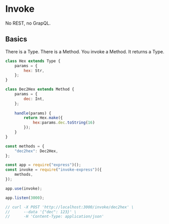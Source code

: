 # Invoke

No REST, no GrapQL.

## Basics
There is a Type. There is a Method.
You invoke a Method. It returns a Type.

```javascript
class Hex extends Type {
    params = {
        hex: Str,
    };
}

class Dec2Hex extends Method {
    params = {
        dec: Int,
    };
    
    handle(params) {
        return Hex.make({
            hex:params.dec.toString(16)
        });
    }
}

const methods = {
    "dec2hex": Dec2Hex,
};

const app = require("express")();
const invoke = require("invoke-express")({
    methods,
});

app.use(invoke);

app.listen(3000);

// curl -X POST 'http://localhost:3000/invoke/dec2hex' \
//      --data '{"dec": 123}' \
//      -H 'Content-Type: application/json'
```